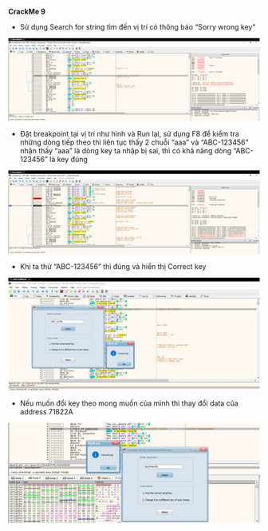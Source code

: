 **CrackMe 9**

- Sử dụng Search for string tìm đến vị trí có thông báo “Sorry wrong key”

![](images/CrackMe9.1.png)
 
- Đặt breakpoint tại vị trí như hình và Run lại, sử dụng F8 để kiểm tra những dòng tiếp theo thì liên tục thấy 2 chuỗi “aaa” và “ABC-123456”  nhận thấy “aaa” là dòng key ta nhập bị sai,  thì có khả năng dòng “ABC-123456” là key đúng 

![](images/CrackMe9.2.png)

- Khi ta thử “ABC-123456” thì đúng và hiển thị Correct key

![](images/CrackMe9.3.png)

- Nếu muốn đổi key theo mong muốn của mình thì thay đổi data của address 71822A
 
![](images/CrackMe9.4.png)

